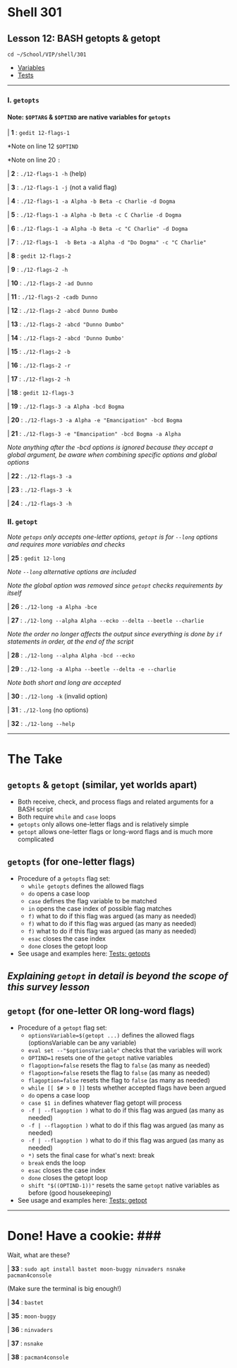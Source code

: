 # Shell 301
## Lesson 12: BASH getopts & getopt

`cd ~/School/VIP/shell/301`

- [Variables](https://github.com/inkVerb/vip/blob/master/Cheat-Sheets/Variables.md)
- [Tests](https://github.com/inkVerb/vip/blob/master/Cheat-Sheets/Tests.md)

___

### I. `getopts`

#### Note: `$OPTARG` & `$OPTIND` are native variables for `getopts`

| **1** : `gedit 12-flags-1`

*Note on line 12 `$OPTIND`

*Note on line 20 `:`

| **2** : `./12-flags-1 -h` (help)

| **3** : `./12-flags-1 -j` (not a valid flag)

| **4** : `./12-flags-1 -a Alpha -b Beta -c Charlie -d Dogma`

| **5** : `./12-flags-1 -a Alpha -b Beta -c C Charlie -d Dogma`

| **6** : `./12-flags-1 -a Alpha -b Beta -c "C Charlie" -d Dogma`

| **7** : `./12-flags-1  -b Beta -a Alpha -d "Do Dogma" -c "C Charlie" `

| **8** : `gedit 12-flags-2`

| **9** : `./12-flags-2 -h`

| **10** : `./12-flags-2 -ad Dunno`

| **11** : `./12-flags-2 -cadb Dunno`

| **12** : `./12-flags-2 -abcd Dunno Dumbo`

| **13** : `./12-flags-2 -abcd "Dunno Dumbo"`

| **14** : `./12-flags-2 -abcd 'Dunno Dumbo'`

| **15** : `./12-flags-2 -b`

| **16** : `./12-flags-2 -r`

| **17** : `./12-flags-2 -h`

| **18** : `gedit 12-flags-3`

| **19** : `./12-flags-3 -a Alpha -bcd Bogma`

| **20** : `./12-flags-3 -a Alpha -e "Emancipation" -bcd Bogma`

| **21** : `./12-flags-3 -e "Emancipation" -bcd Bogma -a Alpha`

*Note anything after the -bcd options is ignored because they accept a global argument, be aware when combining specific options and global options*

| **22** : `./12-flags-3 -a`

| **23** : `./12-flags-3 -k`

| **24** : `./12-flags-3 -h`

### II. `getopt`

*Note `getops` only accepts one-letter options, `getopt` is for `--long` options and requires more variables and checks*

| **25** : `gedit 12-long`

*Note `--long` alternative options are included*

*Note the global option was removed since `getopt` checks requirements by itself*

| **26** : `./12-long -a Alpha -bce`

| **27** : `./12-long --alpha Alpha --ecko --delta --beetle --charlie `

*Note the order no longer affects the output since everything is done by `if` statements in order, at the end of the script*

| **28** : `./12-long --alpha Alpha -bcd --ecko`

| **29** : `./12-long -a Alpha --beetle --delta -e --charlie`

*Note both short and long are accepted*

| **30** : `./12-long -k` (invalid option)

| **31** : `./12-long` (no options)

| **32** : `./12-long --help`

___

# The Take

## `getopts` & `getopt` (similar, yet worlds apart)
- Both receive, check, and process flags and related arguments for a BASH script
- Both require `while` and `case` loops
- `getopts` only allows one-letter flags and is relatively simple
- `getopt` allows one-letter flags or long-word flags and is much more complicated

## `getopts` (for one-letter flags)
- Procedure of a `getopts` flag set:
  - `while getopts` defines the allowed flags
  - `do` opens a case loop
  - `case` defines the flag variable to be matched
  - `in` opens the case index of possible flag matches
  - `f)` what to do if this flag was argued (as many as needed)
  - `f)` what to do if this flag was argued (as many as needed)
  - `f)` what to do if this flag was argued (as many as needed)
  - `esac` closes the case index
  - `done` closes the getopt loop
- See usage and examples here: [Tests: getopts](https://github.com/inkVerb/vip/blob/master/Cheat-Sheets/Tests.md#ix-getopts)

## *Explaining `getopt` in detail is beyond the scope of this survey lesson*

## `getopt` (for one-letter OR long-word flags)
- Procedure of a `getopt` flag set:
  - `optionsVariable=$(getopt ...)` defines the allowed flags (optionsVariable can be any variable)
  - `eval set --"$optionsVariable"` checks that the variables will work
  - `OPTIND=1` resets one of the `getopt` native variables
  - `flagoption=false` resets the flag to `false` (as many as needed)
  - `flagoption=false` resets the flag to `false` (as many as needed)
  - `flagoption=false` resets the flag to `false` (as many as needed)
  - `while [[ $# > 0 ]]` tests whether accepted flags have been argued
  - `do` opens a case loop
  - `case $1 in` defines whatever flag getopt will process
  - `-f | --flagoption )` what to do if this flag was argued (as many as needed)
  - `-f | --flagoption )` what to do if this flag was argued (as many as needed)
  - `-f | --flagoption )` what to do if this flag was argued (as many as needed)
  - `*)` sets the final case for what's next: break
  - `break` ends the loop
  - `esac` closes the case index
  - `done` closes the getopt loop
  - `shift "$((OPTIND-1))"` resets the same `getopt` native variables as before (good housekeeping)
- See usage and examples here: [Tests: getopt](https://github.com/inkVerb/vip/blob/master/Cheat-Sheets/Tests.md#x-getopt)

___

# Done! Have a cookie: ### #

Wait, what are these?

| **33** : `sudo apt install bastet moon-buggy ninvaders nsnake pacman4console`

(Make sure the terminal is big enough!)

| **34** : `bastet`

| **35** : `moon-buggy`

| **36** : `ninvaders`

| **37** : `nsnake`

| **38** : `pacman4console`
